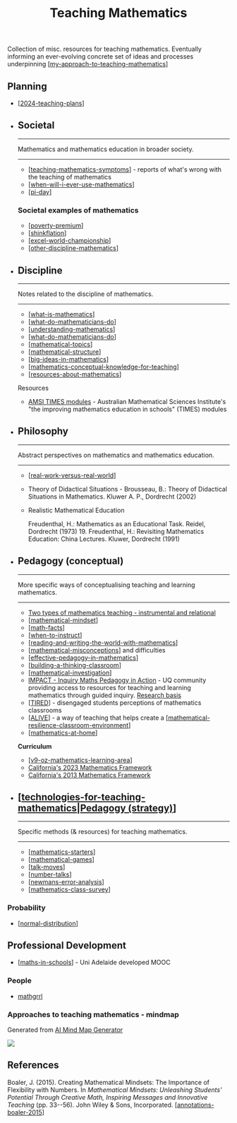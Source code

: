 ﻿---
backlinks:
- title: Teacher preparation
  url: /seek/teacher-preparation.html
- title: Exploring australian curriculum
  url: /sense/Python/exploring-australian-curriculum.html
- title: Creative coding experiments
  url: /sense/Python/creative-coding-with-python.html
- title: Interleaving
  url: /sense/Learning/interleaving.html
- title: 'Teaching '
  url: /sense/Teaching/teaching.html
- title: There's more than one way to do it (TIMTOWTDI)
  url: /sense/Teaching/Mathematics/timtowtdi.html
- title: 'Two types of teaching mathematics: instrumental and relational'
  url: /sense/Teaching/Mathematics/instrumental-relational-mathematics.html
- title: Teaching mathematics for a growth mindset
  url: /sense/Teaching/Mathematics/teaching-mathematics-for-a-growth-mindset.html
- title: Mathematical Exceptions Activity Type
  url: /sense/Teaching/Mathematics/activity-types/math-expectations-activity-type.html
- title: Mathematical Connections Activity Type
  url: /sense/Teaching/Mathematics/activity-types/math-connections-activity-type.html
tags: mathematics, teaching
title: Teaching Mathematics
type: index
---
Collection of misc. resources for teaching mathematics. Eventually informing an ever-evolving concrete set of ideas and processes underpinning [[my-approach-to-teaching-mathematics]]

## Planning

- [[2024-teaching-plans]]

<div class="grid cards" markdown>

- ## Societal

    ---

    Mathematics and mathematics education in broader society.

    ---

    - [[teaching-mathematics-symptoms]] - reports of what's wrong with the teaching of mathematics
    - [[when-will-i-ever-use-mathematics]]
    - [[pi-day]]

    ### Societal examples of mathematics

    - [[poverty-premium]]
    - [[shinkflation]]
    - [[excel-world-championship]]
    - [[other-discipline-mathematics]]

- ## Discipline

    ---

    Notes related to the discipline of mathematics.

    ---

    - [[what-is-mathematics]]
    - [[what-do-mathematicians-do]]
    - [[understanding-mathematics]]
    - [[what-do-mathematicians-do]]
    - [[mathematical-topics]]
    - [[mathematical-structure]]
    - [[big-ideas-in-mathematics]]
    - [[mathematics-conceptual-knowledge-for-teaching]]
    - [[resources-about-mathematics]]

    Resources

    - [AMSI TIMES modules](http://schools.amsi.org.au/times-modules/) - Australian Mathematical Sciences Institute's "the improving mathematics education in schools" (TIMES) modules

- ## Philosophy

    ---

    Abstract perspectives on mathematics and mathematics education.

    ---

    - [[real-work-versus-real-world]]
    - Theory of Didactical Situations - Brousseau, B.: Theory of Didactical Situations in Mathematics. Kluwer A. P., Dordrecht (2002)
    - Realistic Mathematical Education  

        Freudenthal, H.: Mathematics as an Educational Task. Reidel, Dordrecht (1973) 19. 
        Freudenthal, H.: Revisiting Mathematics Education: China Lectures. Kluwer, Dordrecht (1991)

- ## Pedagogy (conceptual)

    ---

    More specific ways of conceptualising teaching and learning mathematics.

    ---

    - [Two types of mathematics teaching - instrumental and relational](instrumental-relational-mathematics.md) 
    - [[mathematical-mindset]]
    - [[math-facts]]
    - [[when-to-instruct]]
    - [[reading-and-writing-the-world-with-mathematics]]
    - [[mathematical-misconceptions]] and difficulties
    - [[effective-pedagogy-in-mathematics]]
    - [[building-a-thinking-classroom]]
    - [[mathematical-investigation]]
    - [IMPACT - Inquiry Maths Pedagogy in Action](https://www.mathsinquiry.com/) - UQ community providing access to resources for teaching and learning mathematics through guided inquiry. [Research basis](https://education.uq.edu.au/project/mathematical-inquiry)
    - [[TIRED]] - disengaged students perceptions of mathematics classrooms
    - [[ALIVE]] - a way of teaching that helps create a [[mathematical-resilience-classroom-environment]]
    - [[mathematics-at-home]]

    __Curriculum__

    - [[v9-oz-mathematics-learning-area]]
    - [California's 2023 Mathematics Framework](https://www.cde.ca.gov/ci/ma/cf/)
    - [California's 2013 Mathematics Framework](https://www.cde.ca.gov/ci/ma/cf/mathfwchapters.asp)

- ## [[technologies-for-teaching-mathematics|Pedagogy (strategy)]]

    ---

    Specific methods (& resources) for teaching mathematics.

    ---

    - [[mathematics-starters]]
    - [[mathematical-games]]
    - [[talk-moves]]
    - [[number-talks]]
    - [[newmans-error-analysis]]
    - [[mathematics-class-survey]]

</div>



### Probability

- [[normal-distribution]]


## Professional Development

- [[maths-in-schools]] - Uni Adelaide developed MOOC

### People

- [mathgrrl](https://mathgrrl.com/)

### Approaches to teaching mathematics - mindmap

Generated from [AI Mind Map Generator](https://ferusandbeyond-mind-map-generation-main-7p68z9.streamlit.app/)

![](https://djon.es/assets/memex/sense/Teaching/Mathematics/images/mindMapApproachsMath.png)

## References

Boaler, J. (2015). Creating Mathematical Mindsets: The Importance of Flexibility with Numbers. In *Mathematical Mindsets: Unleashing Students' Potential Through Creative Math, Inspiring Messages and Innovative Teaching* (pp. 33--56). John Wiley & Sons, Incorporated. [[annotations-boaler-2015]]

[//begin]: # "Autogenerated link references for markdown compatibility"
[my-approach-to-teaching-mathematics]: my-approach-to-teaching-mathematics "My approach to teaching mathematics"
[2024-teaching-plans]: 2024-teaching-plans "Plans for teaching in 2024"
[teaching-mathematics-symptoms]: teaching-mathematics-symptoms "Symptoms of the state of mathematics teaching"
[when-will-i-ever-use-mathematics]: when-will-i-ever-use-mathematics "When will I ever use mathematics"
[pi-day]: pi-day "PI Day (International day of mathematics)"
[poverty-premium]: poverty-premium "Poverty Premium"
[shinkflation]: shinkflation "Shrinkflation"
[excel-world-championship]: excel-world-championship "Excel World Championship"
[other-discipline-mathematics]: other-discipline-mathematics "Other Discipline Mathematics"
[what-is-mathematics]: what-is-mathematics "What is mathematics"
[what-do-mathematicians-do]: what-do-mathematicians-do "What do mathematicians do?"
[understanding-mathematics]: understanding-mathematics "Understanding Mathematics"
[mathematical-topics]: mathematical-topics "Mathematical Topics"
[mathematical-structure]: mathematical-structure "Mathematical structure"
[big-ideas-in-mathematics]: big-ideas-in-mathematics "Big ideas in mathematics"
[mathematics-conceptual-knowledge-for-teaching]: mathematics-conceptual-knowledge-for-teaching "Mathematics Conceptual Knowledge for Teaching (MCKT)"
[resources-about-mathematics]: resources/resources-about-mathematics "Resources delving deeper into mathematics"
[real-work-versus-real-world]: real-work-versus-real-world "Real work versus Real world"
[mathematical-mindset]: mathematical-mindset "Mathematical Mindset"
[math-facts]: math-facts "Math Facts"
[when-to-instruct]: when-to-instruct "when-to-instruct"
[reading-and-writing-the-world-with-mathematics]: reading-and-writing-the-world-with-mathematics "Reading and writing the world with mathematics"
[mathematical-misconceptions]: math-misconceptions/mathematical-misconceptions "Mathematical misconceptions and difficulties"
[effective-pedagogy-in-mathematics]: effective-pedagogy-in-mathematics "Effective pedagogy in mathematics"
[building-a-thinking-classroom]: building-a-thinking-classroom "Building a thinking classroom"
[mathematical-investigation]: cser-mooc/mathematical-investigation "Mathematical Investigation"
[TIRED]: tired "TIRED"
[ALIVE]: alive "ALIVE"
[mathematical-resilience-classroom-environment]: mathematical-resilience-classroom-environment "mathematical-resilience-classroom-environment"
[mathematics-at-home]: mathematics-at-home "Mathematics at home"
[v9-oz-mathematics-learning-area]: ../Curriculum/v9-oz-mathematics-learning-area "Mathematics learning area - Australian Curriculum v9"
[technologies-for-teaching-mathematics|Pedagogy (strategy)]: technologies-for-teaching-mathematics "Technologies for teaching mathematics"
[mathematics-starters]: mathematics-starters "Starter activities for mathematics"
[mathematical-games]: mathematical-games "Mathematical games"
[talk-moves]: talk-moves "Talk moves"
[number-talks]: number-talks "Number talks"
[newmans-error-analysis]: newmans-error-analysis "Newman's error analysis"
[mathematics-class-survey]: mathematics-class-survey "Mathematics Class Survey"
[normal-distribution]: probability/normal-distribution "Normal (Gaussian) distribution"
[maths-in-schools]: maths-in-schools "Maths in Schools Online: Year 7 - 10 course"
[annotations-boaler-2015]: annotations-boaler-2015 "Creating mathematical mindsets - annotations"
[//end]: # "Autogenerated link references"